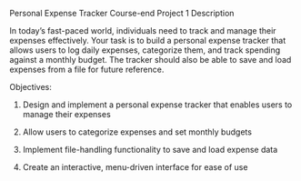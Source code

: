 Personal Expense Tracker
Course-end Project 1
Description

In today’s fast-paced world, individuals need to track and manage their expenses effectively. Your task is to build a personal expense tracker that allows users to log daily expenses, categorize them, and track spending against a monthly budget. The tracker should also be able to save and load expenses from a file for future reference.

Objectives:

1. Design and implement a personal expense tracker that enables users to manage their expenses

2. Allow users to categorize expenses and set monthly budgets

3. Implement file-handling functionality to save and load expense data

4. Create an interactive, menu-driven interface for ease of use